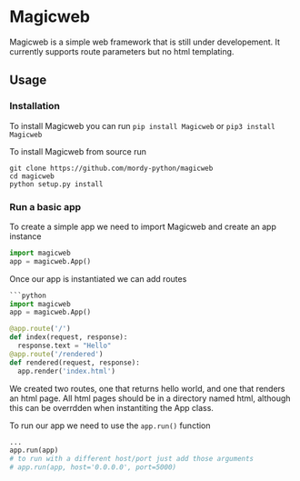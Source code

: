# Magicweb

Magicweb is a simple web framework that is still under developement. It currently supports route parameters but no html templating.

## Usage
### Installation

To install Magicweb you can run
`pip install Magicweb` or `pip3 install Magicweb`

To install Magicweb from source run

```
git clone https://github.com/mordy-python/magicweb
cd magicweb
python setup.py install
```
### Run a basic app
To create a simple app we need to import Magicweb and create an app instance

```python
import magicweb
app = magicweb.App()
```
Once our app is instantiated we can add routes

```python
```python
import magicweb
app = magicweb.App()

@app.route('/')
def index(request, response):
  response.text = "Hello"
@app.route('/rendered')
def rendered(request, response):
  app.render('index.html')
```

We created two routes, one that returns hello world, and one that renders an html page. All html pages should be in a directory named html, although this can be overrdden when instantiting the App class.

To run our app we need to use the `app.run()` function

```python
...
app.run(app)
# to run with a different host/port just add those arguments
# app.run(app, host='0.0.0.0', port=5000)
```
